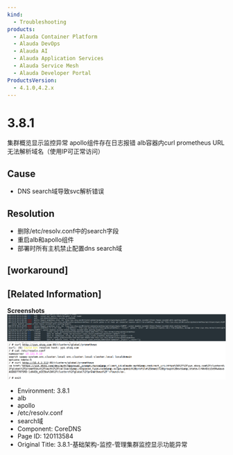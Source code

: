 ```yaml
---
kind:
  - Troubleshooting
products:
  - Alauda Container Platform
  - Alauda DevOps
  - Alauda AI
  - Alauda Application Services
  - Alauda Service Mesh
  - Alauda Developer Portal
ProductsVersion:
  - 4.1.0,4.2.x
---
```

<!-- A type of document that involves encountering a fault, diagnosing it, performing root cause analysis, and providing solutions. -->

# 3.8.1

集群概览显示监控异常 apollo组件存在日志报错 alb容器内curl prometheus URL无法解析域名（使用IP可正常访问）

## Cause
- DNS search域导致svc解析错误

## Resolution
- 删除/etc/resolv.conf中的search字段
- 重启alb和apollo组件
- 部署时所有主机禁止配置dns search域

## [workaround]

## [Related Information]
**Screenshots**
![Picture 0](assets/3-8-1-ji-chu-jia-gou-jian-kong-guan-li-ji-qun-jian-kong-xian-shi-gong-neng-yi-ch/Snipaste_2022-07-07_10-12-36_1657161808381_5613g.png)
![image_1657169058847_4u92o.png](assets/3-8-1-ji-chu-jia-gou-jian-kong-guan-li-ji-qun-jian-kong-xian-shi-gong-neng-yi-ch/image_1657169058847_4u92o.png)
- Environment: 3.8.1
- alb
- apollo
- /etc/resolv.conf
- search域
- Component: CoreDNS
- Page ID: 120113584
- Original Title: 3.8.1-基础架构-监控-管理集群监控显示功能异常
